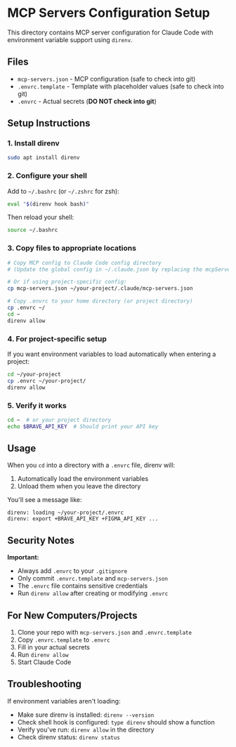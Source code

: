 # MCP Servers Configuration Setup

This directory contains MCP server configuration for Claude Code with environment variable support using `direnv`.

## Files

- `mcp-servers.json` - MCP configuration (safe to check into git)
- `.envrc.template` - Template with placeholder values (safe to check into git)
- `.envrc` - Actual secrets (**DO NOT check into git**)

## Setup Instructions

### 1. Install direnv

```bash
sudo apt install direnv
```

### 2. Configure your shell

Add to `~/.bashrc` (or `~/.zshrc` for zsh):

```bash
eval "$(direnv hook bash)"
```

Then reload your shell:

```bash
source ~/.bashrc
```

### 3. Copy files to appropriate locations

```bash
# Copy MCP config to Claude Code config directory
# (Update the global config in ~/.claude.json by replacing the mcpServers section)

# Or if using project-specific config:
cp mcp-servers.json ~/your-project/.claude/mcp-servers.json

# Copy .envrc to your home directory (or project directory)
cp .envrc ~/
cd ~
direnv allow
```

### 4. For project-specific setup

If you want environment variables to load automatically when entering a project:

```bash
cd ~/your-project
cp .envrc ~/your-project/
direnv allow
```

### 5. Verify it works

```bash
cd ~  # or your project directory
echo $BRAVE_API_KEY  # Should print your API key
```

## Usage

When you `cd` into a directory with a `.envrc` file, direnv will:
1. Automatically load the environment variables
2. Unload them when you leave the directory

You'll see a message like:
```
direnv: loading ~/your-project/.envrc
direnv: export +BRAVE_API_KEY +FIGMA_API_KEY ...
```

## Security Notes

**Important:**
- Always add `.envrc` to your `.gitignore`
- Only commit `.envrc.template` and `mcp-servers.json`
- The `.envrc` file contains sensitive credentials
- Run `direnv allow` after creating or modifying `.envrc`

## For New Computers/Projects

1. Clone your repo with `mcp-servers.json` and `.envrc.template`
2. Copy `.envrc.template` to `.envrc`
3. Fill in your actual secrets
4. Run `direnv allow`
5. Start Claude Code

## Troubleshooting

If environment variables aren't loading:
- Make sure direnv is installed: `direnv --version`
- Check shell hook is configured: `type direnv` should show a function
- Verify you've run: `direnv allow` in the directory
- Check direnv status: `direnv status`
